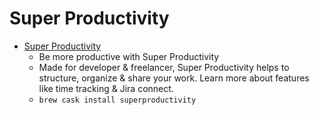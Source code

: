# Super Productivity
- [Super Productivity](https://super-productivity.com/)
  -  Be more productive with Super Productivity
  - Made for developer & freelancer, Super Productivity helps to structure, organize & share your work. Learn more about features like time tracking & Jira connect.
  - `brew cask install superproductivity`

